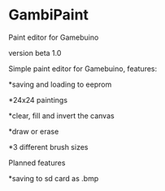 # GambiPaint
Paint editor for Gamebuino

version beta 1.0

Simple paint editor for Gamebuino, features:

*saving and loading to eeprom

*24x24 paintings

*clear, fill and invert the canvas

*draw or erase

*3 different brush sizes

Planned features

*saving to sd card as .bmp
